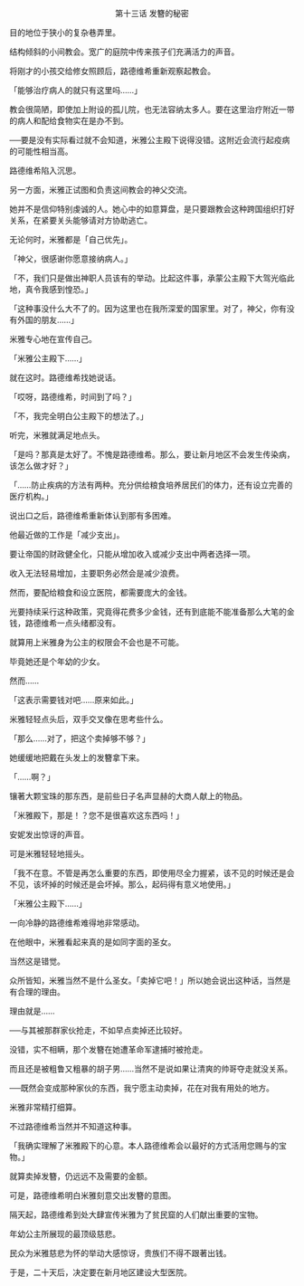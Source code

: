 <p align="center">第十三话 发簪的秘密</p>

目的地位于狭小的复杂巷弄里。

结构倾斜的小间教会。宽广的庭院中传来孩子们充满活力的声音。

将刚才的小孩交给修女照顾后，路德维希重新观察起教会。

「能够治疗病人的就只有这里吗……」

教会很简陋，即使加上附设的孤儿院，也无法容纳太多人。要在这里治疗附近一带的病人和配给食物实在是办不到。

──要是没有实际看过就不会知道，米雅公主殿下说得没错。这附近会流行起疫病的可能性相当高。

路德维希陷入沉思。

另一方面，米雅正试图和负责这间教会的神父交流。

她并不是信仰特别虔诚的人。她心中的如意算盘，是只要跟教会这种跨国组织打好关系，在紧要关头能够请对方协助逃亡。

无论何时，米雅都是「自己优先」。

「神父，很感谢你愿意接纳病人。」

「不，我们只是做出神职人员该有的举动。比起这件事，承蒙公主殿下大驾光临此地，真令我感到惶恐。」

「这种事没什么大不了的。因为这里也在我所深爱的国家里。对了，神父，你有没有外国的朋友……」

米雅专心地在宣传自己。

「米雅公主殿下……」

就在这时。路德维希找她说话。

「哎呀，路德维希，时间到了吗？」

「不，我完全明白公主殿下的想法了。」

听完，米雅就满足地点头。

「是吗？那真是太好了。不愧是路德维希。那么，要让新月地区不会发生传染病，该怎么做才好？」

「……防止疾病的方法有两种。充分供给粮食培养居民们的体力，还有设立完善的医疗机构。」

说出口之后，路德维希重新体认到那有多困难。

他最近做的工作是「减少支出」。

要让帝国的财政健全化，只能从增加收入或减少支出中两者选择一项。

收入无法轻易增加，主要职务必然会是减少浪费。

然而，要配给粮食和设立医院，都需要庞大的金钱。

光要持续采行这种政策，究竟得花费多少金钱，还有到底能不能准备那么大笔的金钱，路德维希一点头绪都没有。

就算用上米雅身为公主的权限会不会也是不可能。

毕竟她还是个年幼的少女。

然而……

「这表示需要钱对吧……原来如此。」

米雅轻轻点头后，双手交叉像在思考些什么。

「那么……对了，把这个卖掉够不够？」

她缓缓地把戴在头发上的发簪拿下来。

「……啊？」

镶著大颗宝珠的那东西，是前些日子名声显赫的大商人献上的物品。

「米雅殿下，那是！？您不是很喜欢这东西吗！」

安妮发出惊讶的声音。

可是米雅轻轻地摇头。

「我不在意。不管是再怎么重要的东西，即使用尽全力握紧，该不见的时候还是会不见，该坏掉的时候还是会坏掉。那么，起码得有意义地使用。」

「米雅公主殿下……」

一向冷静的路德维希难得地非常感动。

在他眼中，米雅看起来真的是如同字面的圣女。

当然这是错觉。

众所皆知，米雅当然不是什么圣女。「卖掉它吧！」所以她会说出这种话，当然是有合理的理由。

理由就是……

──与其被那群家伙抢走，不如早点卖掉还比较好。

没错，实不相瞒，那个发簪在她遭革命军逮捕时被抢走。

而且还是被粗鲁又粗暴的胡子男……当然不是说如果让清爽的帅哥夺走就没关系。

──既然会变成那种家伙的东西，我宁愿主动卖掉，花在对我有用处的地方。

米雅非常精打细算。

不过路德维希当然并不知道这种事。

「我确实理解了米雅殿下的心意。本人路德维希会以最好的方式活用您赐与的宝物。」

就算卖掉发簪，仍远远不及需要的金额。

可是，路德维希明白米雅刻意交出发簪的意图。

隔天起，路德维希到处大肆宣传米雅为了贫民窟的人们献出重要的宝物。

年幼公主所展现的最顶级慈悲。

民众为米雅慈悲为怀的举动大感惊讶，贵族们不得不跟著出钱。

于是，二十天后，决定要在新月地区建设大型医院。

